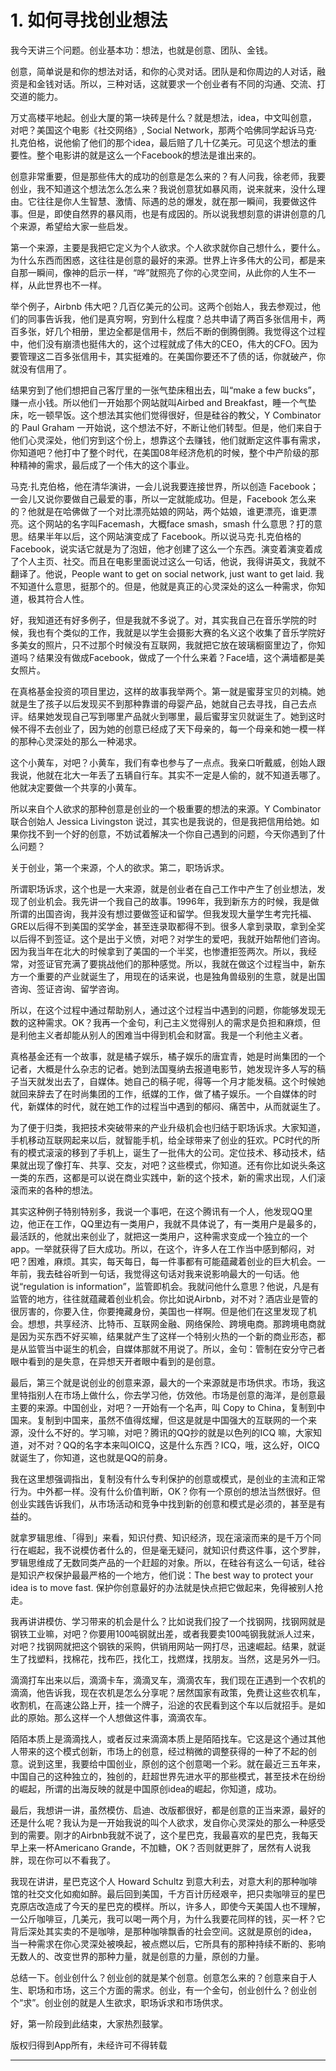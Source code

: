 # 1. 如何寻找创业想法

我今天讲三个问题。创业基本功：想法，也就是创意、团队、金钱。

创意，简单说是和你的想法对话，和你的心灵对话。团队是和你周边的人对话，融资是和金钱对话。所以，三种对话，这就要求一个创业者有不同的沟通、交流、打交道的能力。

万丈高楼平地起。创业大厦的第一块砖是什么？就是想法，idea，中文叫创意，对吧？美国这个电影《社交网络》, Social Network，那两个哈佛同学起诉马克·扎克伯格，说他偷了他们的那个idea，最后赔了几十亿美元。可见这个想法的重要性。整个电影讲的就是这么一个Facebook的想法是谁出来的。

创意非常重要，但是那些伟大的成功的创意是怎么来的？有人问我，徐老师，我要创业，我不知道这个想法怎么怎么来？我说创意犹如暴风雨，说来就来，没什么理由。它往往是你人生智慧、激情、际遇的总的爆发，就在那一瞬间，我要做这件事。但是，即使自然界的暴风雨，也是有成因的。所以说我想刻意的讲讲创意的几个来源，希望给大家一些启发。

第一个来源，主要是我把它定义为个人欲求。个人欲求就你自己想什么，要什么。为什么东西而困惑，这往往是创意的最好的来源。世界上许多伟大的公司，都是来自那一瞬间，像神的启示一样，“哗”就照亮了你的心灵空间，从此你的人生不一样，从此世界也不一样。

举个例子，Airbnb 伟大吧？几百亿美元的公司。这两个创始人，我去参观过，他们的同事告诉我，他们是真穷啊，穷到什么程度？总共申请了两百多张信用卡，两百多张，好几个相册，里边全都是信用卡，然后不断的倒腾倒腾。我觉得这个过程中，他们没有崩溃也挺伟大的，这个过程就成了伟大的CEO，伟大的CFO。因为要管理这二百多张信用卡，其实挺难的。在美国你要还不了债的话，你就破产，你就没有信用了。

结果穷到了他们想把自己客厅里的一张气垫床租出去，叫“make a few bucks”，赚一点小钱。所以他们一开始那个网站就叫Airbed and Breakfast，睡一个气垫床，吃一顿早饭。这个想法其实他们觉得很好，但是硅谷的教父，Y Combinator 的 Paul Graham 一开始说，这个想法不好，不断让他们转型。但是，他们来自于他们心灵深处，他们穷到这个份上，想靠这个去赚钱，他们就断定这件事有需求，你知道吧？他打中了整个时代，在美国08年经济危机的时候，整个中产阶级的那种精神的需求，最后成了一个伟大的这个事业。

马克·扎克伯格，他在清华演讲，一会儿说我要连接世界，所以创造 Facebook；一会儿又说你要做自己最爱的事，所以一定就能成功。但是，Facebook 怎么来的？他就是在哈佛做了一个对比漂亮姑娘的网站，两个姑娘，谁更漂亮，谁更漂亮。这个网站的名字叫Facemash，大概face smash，smash 什么意思？打的意思。结果半年以后，这个网站演变成了 Facebook。所以说马克·扎克伯格的 Facebook，说实话它就是为了泡妞，他才创建了这么一个东西。演变着演变着成了个人主页、社交。而且在电影里面说过这么一句话，他说，我得讲英文，我就不翻译了。他说，People want to get on social network, just want to get laid. 我不知道什么意思，挺那个的。但是，他就是真正的心灵深处的这么一种需求，你知道，极其符合人性。

好，我知道还有好多例子，但是我就不多说了。对，其实我自己在音乐学院的时候，我也有个类似的工作，我就是以学生会摄影大赛的名义这个收集了音乐学院好多美女的照片，只不过那个时候没有互联网，我就把它放在玻璃橱窗里边了，你知道吗？结果没有做成Facebook，做成了一个什么来着？Face墙，这个满墙都是美女照片。

在真格基金投资的项目里边，这样的故事我举两个。第一就是蜜芽宝贝的刘楠。她就是生了孩子以后发现买不到那种靠谱的母婴产品，她就自己去寻找，自己去点评。结果她发现自己写到哪里产品就火到哪里，最后蜜芽宝贝就诞生了。她到这时候不得不去创业了，因为她的创意已经成了天下母亲的，每一个母亲和她一模一样的那种心灵深处的那么一种渴求。

这个小黄车，对吧？小黄车，我们有幸也参与了一点点。我亲口听戴威，创始人跟我说，他就在北大一年丢了五辆自行车。其实不一定是人偷的，就不知道丢哪了。他就决定要做一个共享的小黄车。

所以来自个人欲求的那种创意是创业的一个极重要的想法的来源。Y Combinator 联合创始人 Jessica Livingston 说过，其实也是我说的，但是我把信用给她。如果你找不到一个好的创意，不妨试着解决一个你自己遇到的问题，今天你遇到了什么问题？

关于创业，第一个来源，个人的欲求。第二，职场诉求。

所谓职场诉求，这个也是一大来源，就是创业者在自己工作中产生了创业想法，发现了创业机会。我先讲一个我自己的故事。1996年，我到新东方的时候，我是做所谓的出国咨询，我并没有想过要做签证和留学。但我发现大量学生考完托福、GRE以后得不到美国的奖学金，甚至连录取都得不到。很多人拿到录取，拿到全奖以后得不到签证。这个是出于义愤，对吧？对学生的爱吧，我就开始帮他们咨询。因为我当年在北大的时候拿到了美国的一个半奖，也惨遭拒签两次。所以，我经常，对签证官充满了要挑战他们的那种感觉。所以，我就在做这个过程当中，新东方一个重要的产业就诞生了，用现在的话来说，也是独角兽级别的生意，就是出国咨询、签证咨询、留学咨询。

所以，在这个过程中通过帮助别人，通过这个过程当中遇到的问题，你能够发现无数的这种需求。OK？我再一个金句，利己主义觉得别人的需求是负担和麻烦，但是利他主义者却能从别人的困难当中得到机会和财富。我是一个利他主义者。

真格基金还有一个故事，就是橘子娱乐，橘子娱乐的唐宜青，她是时尚集团的一个记者，大概是什么杂志的记者。她到法国戛纳去报道电影节，她发现许多人写的稿子当天就发出去了，自媒体。她自己的稿子呢，得等一个月才能发稿。这个时候她就回来辞去了在时尚集团的工作，纸媒的工作，做了橘子娱乐。一个自媒体的时代，新媒体的时代，就在她工作的过程当中遇到的郁闷、痛苦中，从而就诞生了。

为了便于归类，我把技术突破带来的产业升级机会也归结于职场诉求。大家知道，手机移动互联网起来以后，就智能手机，给全球带来了创业的狂欢。PC时代的所有的模式滚滚的移到了手机上，诞生了一批伟大的公司。定位技术、移动技术，结果就出现了像打车、共享、交友，对吧？这些模式，你知道。还有你比如说头条这一类的东西，这都是可以说在商业实践中，新的这个技术，新的需求出现，人们滚滚而来的各种的想法。

其实这种例子特别特别多，我说一个事吧，在这个腾讯有一个人，他发现QQ里边，他正在工作，QQ里边有一类用户，我就不具体说了，有一类用户是最多的，最活跃的，他就出来创业了，就把这一类用户，这种需求变成一个独立的一个app。一举就获得了巨大成功。所以，在这个，许多人在工作当中感到郁闷，对吧？困难，麻烦。其实，每天每日，每一件事都有可能蕴藏着创业的巨大机会。一年前，我去硅谷听到一句话，我觉得这句话对我来说影响最大的一句话。他说“regulation is information”，监管即机会。我就问他什么意思？他说，凡是有监管的地方，往往就蕴藏着创业机会。你比如说Airbnb，对不对？酒店业是管的很厉害的，你要入住，你要掩藏身份，美国也一样啊。但是他们在这里发现了机会。想想，共享经济、比特币、互联网金融、网络保险、跨境电商。那跨境电商就是因为买东西不好买嘛，结果就产生了这样一个特别火热的一个新的商业形态，都是从监管当中诞生的机会，自媒体那就不用说了。所以，金句：管制在安分守己者眼中看到的是失意，在异想天开者眼中看到的是创意。

最后，第三个就是说创业的创意来源，最大的一个来源就是市场供求。市场，我这里特指别人在市场上做什么，你去学习他，仿效他。市场是创意的海洋，是创意最主要的来源。中国创业，对吧？一开始有一个名声，叫 Copy to China，复制到中国来。复制到中国来，虽然不值得炫耀，但这是就是中国强大的互联网的一个来源，没什么不好的。学习嘛，对吧？腾讯的QQ抄的就是以色列的ICQ 嘛，大家知道，对不对？QQ的名字本来叫OICQ，这是什么东西？ICQ，哦，这么好，OICQ就诞生了，你知道，这也就是QQ的前身。

我在这里想强调指出，复制没有什么专利保护的创意或模式，是创业的主流和正常行为。中外都一样。没有什么价值判断，OK？你有一个原创的想法当然很好。但创业实践告诉我们，从市场活动和竞争中找到新的创意和模式是必须的，甚至是有益的。

就拿罗辑思维、「得到」来看，知识付费、知识经济，现在滚滚而来的是千万个同行在崛起，我不说模仿者什么的，但是毫无疑问，就知识付费这件事，这个罗胖，罗辑思维成了无数同类产品的一个赶超的对象。所以，在硅谷有这么一句话，硅谷是知识产权保护最最严格的一个地方，他们说：The best way to protect your idea is to move fast. 保护你创意最好的办法就是快点把它做起来，免得被别人抢走。

我再讲讲模仿、学习带来的机会是什么？比如说我们投了一个找钢网，找钢网就是钢铁工业嘛，对吧？你要用100吨钢就出差，或者我要卖100吨钢我就派人过来，对吧？找钢网就把这个钢铁的采购，供销用网站一网打尽，迅速崛起。结果，就诞生了找塑料，找棉花，找布匹，找化工，找燃煤，找朋友。当然，这是另外一归。

滴滴打车出来以后，滴滴卡车，滴滴叉车，滴滴农车，我们现在正遇到一个农机的滴滴，他告诉我，现在农机是怎么分享呢？居然国家有政策，免费让这些农机车，收割机，在高速公路上开，挂一个牌子，沿途的农民看到这个车以后就招手。是如此的原始。那么这样一个人想做这件事，滴滴农车。

陌陌本质上是滴滴找人，或者反过来滴滴本质上是陌陌找车。它这是这个通过其他人带来的这个模式创新，市场上的创意，经过稍微的调整获得的一种了不起的创意。说到这里，我要给中国创业，原创的这个创意喝一个彩。就在最近三五年来，中国自己的这种独立的，独创的，赶超世界先进水平的那些模式，甚至技术在纷纷的崛起，所谓的出海反映的就是中国原创idea的崛起，你知道，成功。

最后，我想讲一讲，虽然模仿、启迪、改版都很好，都是创意的正当来源，最好的还是什么呢？我认为是一开始我说的叫个人欲求，发自你心灵深处的那么一种感受到的需要。刚才的Airbnb我就不说了，这个星巴克，我最喜欢的星巴克，我每天早上来一杯Americano Grande，不加糖，OK？否则就更胖了，居然有人说我胖，现在你可以不看我了。

我现在讲讲，星巴克这个人 Howard Schultz 到意大利去，对意大利的那种咖啡馆的社交文化如痴如醉。最后回到美国，千方百计历经艰辛，把只卖咖啡豆的星巴克原店改造成了今天的星巴克的模样。所以，许多人，即使今天美国人也不理解，一公斤咖啡豆，几美元，我可以喝一两个月，为什么我要花同样的钱，买一杯？它背后深处其实卖的不是咖啡，是那种咖啡飘香的社会空间。这就是原创的idea，当一种需求在你心灵深处被唤起，被点燃以后，它所具有的那种持续不断的、影响无数人的、改变世界的那种力量，就是创意的力量，原创的力量。

总结一下。创业创什么？创业创的就是某个创意。创意怎么来的？创意来自于人生、职场和市场，这三个方面的需求。创业，有一个金句，创业创什么？创业创个“求”。创业创的就是人生欲求，职场诉求和市场供求。

好，第一阶段到此结束，大家热烈鼓掌。

版权归得到App所有，未经许可不得转载

---
